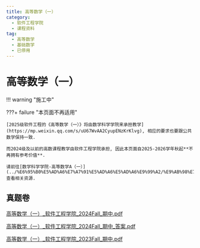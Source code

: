 ```yaml
---
title: 高等数学（一）
category:
  - 软件工程学院
  - 课程资料
tag:
  - 高等数学
  - 基础数学
  - 已停用
---
```


# 高等数学（一）

!!! warning "施工中"

???+ failure "本页面不再适用"

    [2025级软件工程的《高等数学（一）》将由数学科学学院来承担教学](https://mp.weixin.qq.com/s/uU67WvAA2CyupENzKrKlvg), 相应的要求也要跟公共数学保持一致.
    
    而2024级及以前的高数课程教学由软件工程学院承担, 因此本页面自2025-2026学年秋起**不再拥有参考价值**. 
    
    请前往[数学科学学院-高等数学A（一）](../%E6%95%B0%E5%AD%A6%E7%A7%91%E5%AD%A6%E5%AD%A6%E9%99%A2/%E9%AB%98%E7%AD%89%E6%95%B0%E5%AD%A6A%EF%BC%88%E4%B8%80%EF%BC%89.md)查看相关资源.

## 真题卷

[高等数学（一）_软件工程学院_2024Fall_期中.pdf](../res/%E8%BD%AF%E4%BB%B6%E5%B7%A5%E7%A8%8B%E5%AD%A6%E9%99%A2/%E9%AB%98%E7%AD%89%E6%95%B0%E5%AD%A6%EF%BC%88%E4%B8%80%EF%BC%89/%E7%9C%9F%E9%A2%98%E5%8D%B7/%E9%AB%98%E7%AD%89%E6%95%B0%E5%AD%A6%EF%BC%88%E4%B8%80%EF%BC%89_%E8%BD%AF%E4%BB%B6%E5%B7%A5%E7%A8%8B%E5%AD%A6%E9%99%A2_2024Fall_%E6%9C%9F%E4%B8%AD.pdf)

[高等数学（一）_软件工程学院_2024Fall_期中_答案.pdf](../res/%E8%BD%AF%E4%BB%B6%E5%B7%A5%E7%A8%8B%E5%AD%A6%E9%99%A2/%E9%AB%98%E7%AD%89%E6%95%B0%E5%AD%A6%EF%BC%88%E4%B8%80%EF%BC%89/%E7%9C%9F%E9%A2%98%E5%8D%B7/%E9%AB%98%E7%AD%89%E6%95%B0%E5%AD%A6%EF%BC%88%E4%B8%80%EF%BC%89_%E8%BD%AF%E4%BB%B6%E5%B7%A5%E7%A8%8B%E5%AD%A6%E9%99%A2_2024Fall_%E6%9C%9F%E4%B8%AD_%E7%AD%94%E6%A1%88.pdf)

[高等数学（一）_软件工程学院_2023Fall_期中.pdf](../res/%E8%BD%AF%E4%BB%B6%E5%B7%A5%E7%A8%8B%E5%AD%A6%E9%99%A2/%E9%AB%98%E7%AD%89%E6%95%B0%E5%AD%A6%EF%BC%88%E4%B8%80%EF%BC%89/%E7%9C%9F%E9%A2%98%E5%8D%B7/%E9%AB%98%E7%AD%89%E6%95%B0%E5%AD%A6%EF%BC%88%E4%B8%80%EF%BC%89_%E8%BD%AF%E4%BB%B6%E5%B7%A5%E7%A8%8B%E5%AD%A6%E9%99%A2_2023Fall_%E6%9C%9F%E4%B8%AD.pdf)
